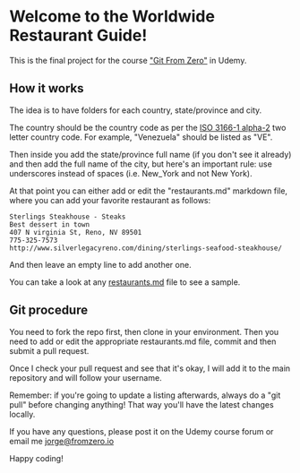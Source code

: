 # Welcome to the Worldwide Restaurant Guide!

This is the final project for the course ["Git From Zero"](https://www.udemy.com/essential-git/) in Udemy.

## How it works

The idea is to have folders for each country, state/province and city. 

The country should be the country code as per the [ISO 3166-1 alpha-2](http://en.wikipedia.org/wiki/ISO_3166-1) two letter country code. For example, "Venezuela" should be listed as "VE".

Then inside you add the state/province full name (if you don't see it already) and then add the full name of the city, but here's an important rule: use underscores instead of spaces (i.e. New_York and not New York).

At that point you can either add or edit the "restaurants.md" markdown file, where you can add your favorite restaurant as follows:

```
Sterlings Steakhouse - Steaks
Best dessert in town
407 N virginia St, Reno, NV 89501
775-325-7573
http://www.silverlegacyreno.com/dining/sterlings-seafood-steakhouse/
```

And then leave an empty line to add another one.

You can take a look at any [restaurants.md](Restaurants/US/New_York/New_York/restaurants.md) file to see a sample.

## Git procedure

You need to fork the repo first, then clone in your environment. Then you need to add or edit the appropriate restaurants.md file, commit and then submit a pull request.

Once I check your pull request and see that it's okay, I will add it to the main repository and will follow your username.

Remember: if you're going to update a listing afterwards, always do a "git pull" before changing anything! That way you'll have the latest changes locally.

If you have any questions, please post it on the Udemy course forum or email me [jorge@fromzero.io](mailto:jorge@fromzero.io)

Happy coding!
